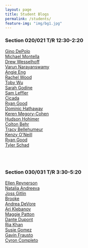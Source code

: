 ```yaml
---
layout: page
title: Student Blogs
permalink: /students/
feature-img: "img/bg1.jpg"
---
```


### Section 020/021 T/R 12:30-2:20

[Gino DePolo](https://ginodepoloblog.wordpress.com)<br>
[Michael Montella](https://michaelmontella.wordpress.com/)<br>
[Drew	Wesselhoff](https://drewsprojects.wordpress.com)<br>
[Varun Narayanswamy](http://varunnarayanswamyobject.weebly.com/)<br>
[Angie Eng](http://angieeng.com/blog/?page_id=3022)<br>
[Rachel Wood](https://rachelobjectblog.wordpress.com/)<br>
[Toby Wu](https://tobywuobject.tumblr.com/)<br>
[Sarah Godine](https://sarahgodineblog.wordpress.com)<br>
[Sam Leffler](https://sambleffler.tumblr.com/tagged/object)<br>
[Cicada](https://cicadahacks.wordpress.com)<br>
[Ryan Good](https://ryangoodobject.wordpress.com)<br>
[Dominic Hathaway](https://dphathaway.wordpress.com/)<br>
[Keren Megory-Cohen](https://kerenmegorycohen.wordpress.com/)<br>
[Hudson Hohimer](https://objectdesignweb.wordpress.com/)<br>
[Colton Behr](https://coltonbehrobject.wordpress.com/)<br>
[Tracy Bellehumeur](https://beefarmgirl.wordpress.com)<br>
[Kenzy O'Neill](https://designinaction.tumblr.com)<br>
[Ryan Good](https://rygo9219.wordpress.com)<br>
[Tyler Schad](https://tylermakesthings.wordpress.com/)<br>

<br>
<br>

### Section 030/031 T/R 3:30-5:20

[Ellen Reynerson](https://reynersonobject17.wordpress.com/)<br>
[Natalia Andreeva](https://naan3678.wordpress.com/)<br>
[Joss Gitlin](https://jossobject.wordpress.com)<br>
[Brooke](https://brookesobject.wordpress.com/)<br>
[Andrea DeVore](https://andreaobject.wordpress.com)<br>
[Ari Klebanov](https://ariobjectjournal.wordpress.com/)<br>
[Maggie Patton](https://littleformulations.wordpress.com/category/object/)<br>
[Dante Dupont](https://dupontprojectjournal.wordpress.com/)<br>
[Ria Khan](https://Friakblog.wordpress.com)<br>
[Susie Gomez](https://sgomezburgos.com/category/object/)<br>
[Gavin Frausto](gfrausto.wordpress.com/category/blog-2017)<br>
[Cyron Completo](thefiretruckblog.wordpress.com)
